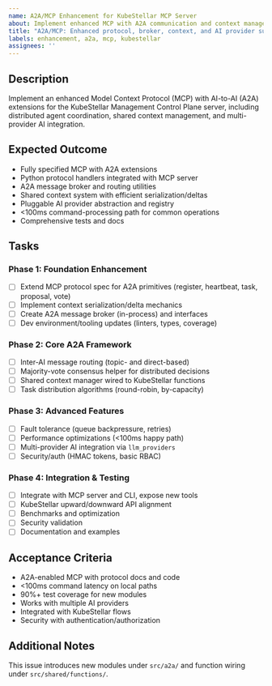 ```yaml
---
name: A2A/MCP Enhancement for KubeStellar MCP Server
about: Implement enhanced MCP with A2A communication and context management
title: "A2A/MCP: Enhanced protocol, broker, context, and AI provider support"
labels: enhancement, a2a, mcp, kubestellar
assignees: ''
---
```


## Description
Implement an enhanced Model Context Protocol (MCP) with AI-to-AI (A2A) extensions for the KubeStellar Management Control Plane server, including distributed agent coordination, shared context management, and multi-provider AI integration.

## Expected Outcome
- Fully specified MCP with A2A extensions
- Python protocol handlers integrated with MCP server
- A2A message broker and routing utilities
- Shared context system with efficient serialization/deltas
- Pluggable AI provider abstraction and registry
- <100ms command-processing path for common operations
- Comprehensive tests and docs

## Tasks
### Phase 1: Foundation Enhancement
- [ ] Extend MCP protocol spec for A2A primitives (register, heartbeat, task, proposal, vote)
- [ ] Implement context serialization/delta mechanics
- [ ] Create A2A message broker (in-process) and interfaces
- [ ] Dev environment/tooling updates (linters, types, coverage)

### Phase 2: Core A2A Framework
- [ ] Inter-AI message routing (topic- and direct-based)
- [ ] Majority-vote consensus helper for distributed decisions
- [ ] Shared context manager wired to KubeStellar functions
- [ ] Task distribution algorithms (round-robin, by-capacity)

### Phase 3: Advanced Features
- [ ] Fault tolerance (queue backpressure, retries)
- [ ] Performance optimizations (<100ms happy path)
- [ ] Multi-provider AI integration via `llm_providers`
- [ ] Security/auth (HMAC tokens, basic RBAC)

### Phase 4: Integration & Testing
- [ ] Integrate with MCP server and CLI, expose new tools
- [ ] KubeStellar upward/downward API alignment
- [ ] Benchmarks and optimization
- [ ] Security validation
- [ ] Documentation and examples

## Acceptance Criteria
- A2A-enabled MCP with protocol docs and code
- <100ms command latency on local paths
- 90%+ test coverage for new modules
- Works with multiple AI providers
- Integrated with KubeStellar flows
- Security with authentication/authorization

## Additional Notes
This issue introduces new modules under `src/a2a/` and function wiring under `src/shared/functions/`.


